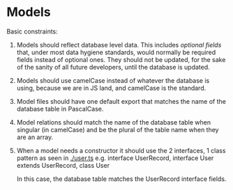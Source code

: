 # Models

Basic constraints:

1. Models should reflect database level data. This includes _optional fields_ that, under most data hygiene standards, would normally be required fields instead of optional ones. They should not be updated, for the sake of the sanity of all future developers, until the database is updated.
2. Models should use camelCase instead of whatever the database is using, because we are in JS land, and camelCase is the standard.
3. Model files should have one default export that matches the name of the database table in PascalCase.
4. Model relations should match the name of the database table when singular (in camelCase) and be the plural of the table name when they are an array.
5. When a model needs a constructor it should use the 2 interfaces, 1 class pattern as seen in [./user.ts](./user.ts)
   e.g. interface UserRecord, interface User extends UserRecord, class User

   In this case, the database table matches the UserRecord interface fields.
